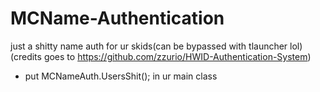 # MCName-Authentication
just a shitty name auth for ur skids(can be bypassed with tlauncher lol)
(credits goes to https://github.com/zzurio/HWID-Authentication-System)

* put MCNameAuth.UsersShit(); in ur main class

